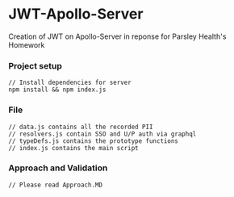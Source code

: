 # JWT-Apollo-Server
Creation of JWT on Apollo-Server in reponse for Parsley Health's Homework

### Project setup
```
// Install dependencies for server
npm install && npm index.js
```

### File
```
// data.js contains all the recorded PII
// resolvers.js contain SSO and U/P auth via graphql
// typeDefs.js contains the prototype functions
// index.js contains the main script
```

### Approach and Validation
```
// Please read Approach.MD 
```